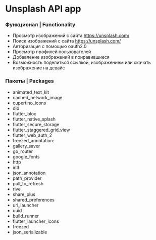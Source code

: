 # Unsplash API app

### Функционал | Functionality

- Просмотр изображений с сайта https://unsplash.com/
- Поиск изображений с сайта https://unsplash.com/
- Авторизация с помощью oauth2.0
- Просмотр профилей пользователей
- Добавление изображений в понравившиеся 
- Возможность поделиться ссылкой, изображением или скачать изображение на девайс

### Пакеты | Packages
- animated_text_kit
- cached_network_image
- cupertino_icons
- dio
- flutter_bloc
- flutter_native_splash
- flutter_secure_storage
- flutter_staggered_grid_view
- flutter_web_auth_2
- freezed_annotation:
- gallery_saver
- go_router
- google_fonts
- http
- intl
- json_annotation
- path_provider
- pull_to_refresh
- rive
- share_plus
- shared_preferences
- url_launcher
- uuid
- build_runner
- flutter_launcher_icons
- freezed
- json_serializable
